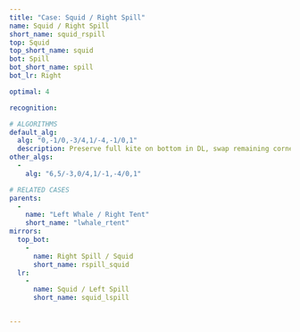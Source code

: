 ```yaml
---
title: "Case: Squid / Right Spill"
name: Squid / Right Spill
short_name: squid_rspill
top: Squid
top_short_name: squid
bot: Spill
bot_short_name: spill
bot_lr: Right

optimal: 4

recognition:

# ALGORITHMS
default_alg:
  alg: "0,-1/0,-3/4,1/-4,-1/0,1"
  description: Preserve full kite on bottom in DL, swap remaining corner on bottom with whale on top.
other_algs:
  -
    alg: "6,5/-3,0/4,1/-1,-4/0,1"

# RELATED CASES
parents:
  -
    name: "Left Whale / Right Tent"
    short_name: "lwhale_rtent"
mirrors:
  top_bot:
    -
      name: Right Spill / Squid
      short_name: rspill_squid
  lr:
    -
      name: Squid / Left Spill
      short_name: squid_lspill


---
```


